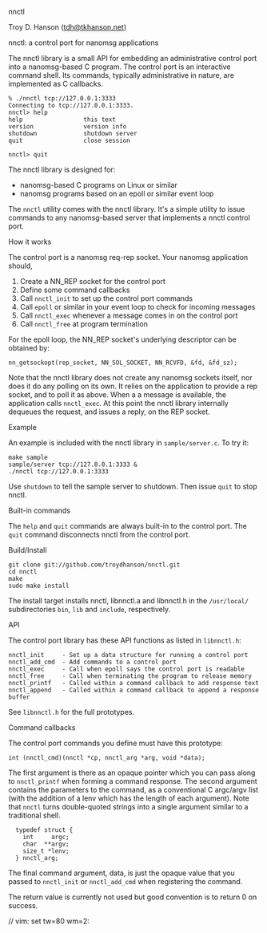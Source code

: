 nnctl

Troy D. Hanson (tdh@tkhanson.net)

nnctl: a control port for nanomsg applications

The nnctl library is a small API for embedding an administrative control port
into a nanomsg-based C program. The control port is an interactive command shell.
Its commands, typically administrative in nature, are implemented as C callbacks.

```
% ./nnctl tcp://127.0.0.1:3333
Connecting to tcp://127.0.0.1:3333.
nnctl> help
help                 this text
version              version info
shutdown             shutdown server
quit                 close session

nnctl> quit
```

The nnctl library is designed for:

 * nanomsg-based C programs on Linux or similar
 * nanomsg programs based on an epoll or similar event loop

The `nnctl` utility comes with the nnctl library. It's a simple utility
to issue commands to any nanomsg-based server that implements a nnctl control port.

How it works

The control port is a nanomsg req-rep socket. Your nanomsg application should,

1. Create a NN_REP socket for the control port
2. Define some command callbacks 
3. Call `nnctl_init` to set up the control port commands 
4. Call `epoll` or similar in your event loop to check for incoming messages
5. Call `nnctl_exec` whenever a message comes in on the control port
6. Call `nnctl_free` at program termination

For the epoll loop, the NN_REP socket's underlying descriptor can be obtained by:

    nn_getsockopt(rep_socket, NN_SOL_SOCKET, NN_RCVFD, &fd, &fd_sz);

Note that the nnctl library does not create any nanomsg sockets itself, nor does
it do any polling on its own.  It relies on the application to provide a rep
socket, and to poll it as above. When a a message is available, the application calls
`nnctl_exec`. At this point the nnctl library internally dequeues the request, and
issues a reply, on the REP socket.

Example

An example is included with the nnctl library in `sample/server.c`. To try it:

    make sample
    sample/server tcp://127.0.0.1:3333 &
    ./nnctl tcp://127.0.0.1:3333

Use `shutdown` to tell the sample server to shutdown. Then issue `quit` to stop
nnctl.

Built-in commands

The `help` and `quit` commands are always built-in to the control port.
The `quit` command disconnects nnctl from the control port.

Build/Install

    git clone git://github.com/troydhanson/nnctl.git
    cd nnctl
    make
    sudo make install

The install target installs nnctl, libnnctl.a and libnnctl.h in the
`/usr/local/` subdirectories `bin`, `lib` and `include`, respectively.

API 

The control port library has these API functions as listed in `libnnctl.h`:

```
nnctl_init     - Set up a data structure for running a control port
nnctl_add_cmd  - Add commands to a control port
nnctl_exec     - Call when epoll says the control port is readable
nnctl_free     - Call when terminating the program to release memory
nnctl_printf   - Called within a command callback to add response text
nnctl_append   - Called within a command callback to append a response buffer
```

See `libnnctl.h` for the full prototypes.

Command callbacks

The control port commands you define must have this prototype:

    int (nnctl_cmd)(nnctl *cp, nnctl_arg *arg, void *data);

The first argument is there as an opaque pointer which you can pass along to
`nnctl_printf` when forming a command response. The second argument contains the
parameters to the command, as a conventional C argc/argv list (with the addition
of a lenv which has the length of each argument).  Note that `nnctl` turns
double-quoted strings into a single argument similar to a traditional shell.

```
  typedef struct {
    int     argc;
    char  **argv;
    size_t *lenv;
  } nnctl_arg;
```

The final command argument, data, is just the opaque value that you passed to
`nnctl_init` or `nnctl_add_cmd` when registering the command.

The return value is currently not used but good convention is to return 0 on
success.

// vim: set tw=80 wm=2: 
